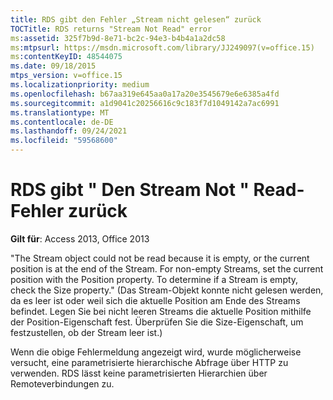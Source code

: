 ```yaml
---
title: RDS gibt den Fehler „Stream nicht gelesen“ zurück
TOCTitle: RDS returns "Stream Not Read" error
ms:assetid: 325f7b9d-8e71-bc2c-94e3-b4b4a1a2dc58
ms:mtpsurl: https://msdn.microsoft.com/library/JJ249097(v=office.15)
ms:contentKeyID: 48544075
ms.date: 09/18/2015
mtps_version: v=office.15
ms.localizationpriority: medium
ms.openlocfilehash: b67aa319e645aa0a17a20e3545679e6e6385a4fd
ms.sourcegitcommit: a1d9041c20256616c9c183f7d1049142a7ac6991
ms.translationtype: MT
ms.contentlocale: de-DE
ms.lasthandoff: 09/24/2021
ms.locfileid: "59568600"
---
```

# <a name="rds-returns-stream-not-read-error"></a>RDS gibt \" Den Stream Not \" Read-Fehler zurück


**Gilt für**: Access 2013, Office 2013

"The Stream object could not be read because it is empty, or the current position is at the end of the Stream. For non-empty Streams, set the current position with the Position property. To determine if a Stream is empty, check the Size property." (Das Stream-Objekt konnte nicht gelesen werden, da es leer ist oder weil sich die aktuelle Position am Ende des Streams befindet. Legen Sie bei nicht leeren Streams die aktuelle Position mithilfe der Position-Eigenschaft fest. Überprüfen Sie die Size-Eigenschaft, um festzustellen, ob der Stream leer ist.)

Wenn die obige Fehlermeldung angezeigt wird, wurde möglicherweise versucht, eine parametrisierte hierarchische Abfrage über HTTP zu verwenden. RDS lässt keine parametrisierten Hierarchien über Remoteverbindungen zu.

